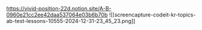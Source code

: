 https://vivid-position-22d.notion.site/A-B-0960e21cc2ee42daa537064e03b6b70b
![[screencapture-codeit-kr-topics-ab-test-lessons-10555-2024-12-31-23_45_23.png]]